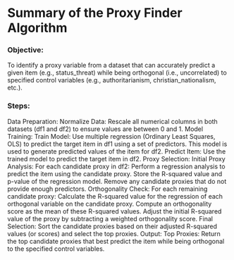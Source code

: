 # Summary of the Proxy Finder Algorithm
### Objective:
To identify a proxy variable from a dataset that can accurately predict a given item (e.g., status_threat) while being orthogonal (i.e., uncorrelated) to specified control variables (e.g., authoritarianism, christian_nationalism, etc.).
### Steps:
Data Preparation:
Normalize Data: Rescale all numerical columns in both datasets (df1 and df2) to ensure values are between 0 and 1.
Model Training:
Train Model: Use multiple regression (Ordinary Least Squares, OLS) to predict the target item in df1 using a set of predictors. This model is used to generate predicted values of the item for df2.
Predict Item: Use the trained model to predict the target item in df2.
Proxy Selection:
Initial Proxy Analysis: For each candidate proxy in df2:
Perform a regression analysis to predict the item using the candidate proxy.
Store the R-squared value and p-value of the regression model.
Remove any candidate proxies that do not provide enough predictors.
Orthogonality Check: For each remaining candidate proxy:
Calculate the R-squared value for the regression of each orthogonal variable on the candidate proxy.
Compute an orthogonality score as the mean of these R-squared values.
Adjust the initial R-squared value of the proxy by subtracting a weighted orthogonality score.
Final Selection: Sort the candidate proxies based on their adjusted R-squared values (or scores) and select the top proxies.
Output:
Top Proxies: Return the top candidate proxies that best predict the item while being orthogonal to the specified control variables.
